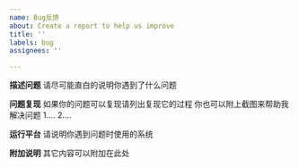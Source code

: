 ```yaml
---
name: Bug反馈
about: Create a report to help us improve
title: ''
labels: bug
assignees: ''

---
```


**描述问题**
请尽可能直白的说明你遇到了什么问题

**问题复现**
如果你的问题可以复现请列出复现它的过程
你也可以附上截图来帮助我解决问题
1....
2....

**运行平台**
请说明你遇到问题时使用的系统

**附加说明**
其它内容可以附加在此处
